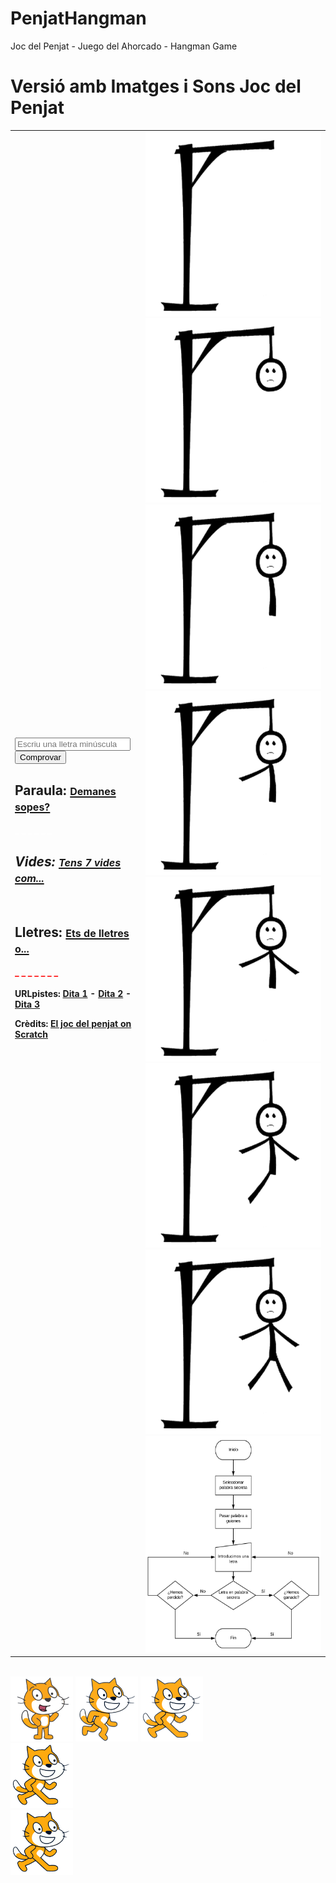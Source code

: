 # PenjatHangman
Joc del Penjat - Juego del Ahorcado -  Hangman Game
        <h1>Versió amb Imatges i Sons Joc del Penjat</h1>
        <table>
            <tr>
              <td>
                    <input id="lletra" type="text" 
                           placeholder="Escriu una lletra minúscula" maxlength="1"> 
                    <button id="Comprovar" onclick="Comprovar()">Comprovar</button>
                <h2>Paraula: 
                    <a href="https://www.arabalears.cat/portada/vols-sopes-record-nostres-padrins_129_3048940.html">
                        <font size=3>Demanes sopes?</font></a></h2>
                    <div id="Paraula" style="color: white;">
                        <strong>_ _ _ _ _ _ _</strong></div>
                <h2>Vides: 
                    <a href="https://pccd.dites.cat/p/Tenir_set_vides%2C_com_els_gats">
                        <font size=3>Tens 7 vides com...</font></a></h2>
                    <div id="Vides" style="color: blue;">
                        <strong>&nbsp;&nbsp;&nbsp;&nbsp;&nbsp;&nbsp;&nbsp;_</strong></div>
                <h2>Lletres: 
                    <a href="https://pccd.dites.cat/p/De_lletres">
                        <font size=3>Ets de lletres o...</font></a></h2>
                    <div id="Lletres" style="color: red;">
                        <strong>_ _ _ _ _ _ _</strong></div>
                <br>
                <strong>URLpistes: 
                    <a href="https://pccd.dites.cat/p/A_la_quinta_forca">Dita 1</a> - 
                    <a href="https://pccd.dites.cat/p/A_ca_un_penjat%2C_no_hi_anomenis_cordes">Dita 2</a> - 
                    <a href="https://pccd.dites.cat/p/Setze_jutges_d%27un_jutjat_mengen_fetge_d%27un_penjat">Dita 3</a>
                </strong>
                <br>
                <p><strong>Crèdits: 
                    <a href="https://prosselloe.wordpress.com/?p=5862">El joc del penjat on Scratch</a>
                </strong></p>
            </td>
            <td>
                <img src="img/ahorcado_6.png" id="ahorcado_6" style="width:300px;height:295px;">
                <img src="img/ahorcado_5.png" id="ahorcado_5" style="width:300px;height:295px;">
                <img src="img/ahorcado_4.png" id="ahorcado_4" style="width:300px;height:295px;">
                <img src="img/ahorcado_3.png" id="ahorcado_3" style="width:300px;height:295px;">
                <img src="img/ahorcado_2.png" id="ahorcado_2" style="width:300px;height:295px;">
                <img src="img/ahorcado_1.png" id="ahorcado_1" style="width:300px;height:295px;">
                <img src="img/ahorcado_0.png" id="ahorcado_0" style="width:300px;height:295px;">
                <a href="http://localhost:8383/Penjat/img/ahorcado.jpg">
                <img src="img/ahorcado.jpg" id="ahorcado" style="width:300px;height:347px;"></a>
            </td>
          </tr>
        </table>  
        <audio id="mystery">      <source src="aud/mystery.mp3" type="audio/mpeg"></audio>
        <audio id="clock_ticking"><source src="aud/clock_ticking.mp3" type="audio/mpeg"></audio>
        <audio id="miau">         <source src="aud/miau.mp3" type="audio/mpeg"></audio>
        <audio id="cheer">        <source src="aud/cheer.mp3" type="audio/mpeg"></audio>
        <audio id="boom_cloud">   <source src="aud/boom_cloud.mp3" type="audio/mpeg"></audio>
        <audio id="bell_toll">    <source src="aud/bell_toll_x3.mp3" type="audio/mpeg"></audio>
        <audio id="cat-fight">    <source src="aud/cat-fight.mp3" type="audio/mpeg"></audio>
        <div id="Guia">
            <img src="public_html/img/disfraz3.png" id="disfraz3" style="width:100px;height:104px;">
            <img src="img/disfraz2.png" id="disfraz2" style="width:100px;height:104px;">
            <img src="img/disfraz1.png" id="disfraz1" style="width:100px;height:104px;">
        </div>
        <div id="Caminar">
            <img src="img/caminar.gif" id="caminar" style="width:100px;height:104px;">
        </div>
        <div id="Rotar">
            <img src="img/rotar.gif" id="rotar" style="width:100px;height:104px;">
        </div>

